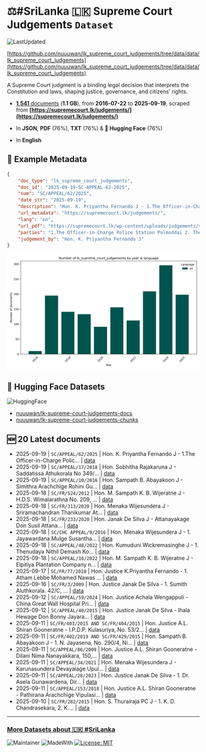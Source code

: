 # ⚖️#SriLanka 🇱🇰 Supreme Court Judgements `Dataset`

![LastUpdated](https://img.shields.io/badge/last_updated-2025--09--20_19:51:13-green)

[https://github.com/nuuuwan/lk_supreme_court_judgements/tree/data/data/lk_supreme_court_judgements](https://github.com/nuuuwan/lk_supreme_court_judgements/tree/data/data/lk_supreme_court_judgements)

A Supreme Court judgment is a binding legal decision that interprets the Constitution and laws, shaping justice, governance, and citizens’ rights.

- [**1,541** documents](https://github.com/nuuuwan/lk_supreme_court_judgements/tree/data/data/lk_supreme_court_judgements) (**1.1 GB**), from **2016-07-22** to **2025-09-19**, scraped from **[https://supremecourt.lk/judgements/](https://supremecourt.lk/judgements/)**

- In **JSON**, **PDF** (76%), **TXT** (76%) & **🤗 Hugging Face** (76%)

- In **English**

## 📝 Example Metadata

```json
{
    "doc_type": "lk_supreme_court_judgements",
    "doc_id": "2025-09-19-SC-APPEAL-62-2025",
    "num": "SC/APPEAL/62/2025",
    "date_str": "2025-09-19",
    "description": "Hon. K. Priyantha Fernando J - 1.The Officer-in-Charge Polic...",
    "url_metadata": "https://supremecourt.lk/judgements/",
    "lang": "en",
    "url_pdf": "https://supremecourt.lk/wp-content/uploads/judgements/sc_appeal_62_2025.pdf",
    "parties": "1.The Officer-in-Charge Police Station Pulmoddai 2. The Hon. Attorney General Attorney General\u2019s Department Colombo 12 Respondents - Respondents - Appellants V. Siyaptha Finance PLC, No. 110, Sir James Peiris Mawatha, Colombo 02. Claimant - Petitioner - Appellant - Respondent\n\nView More",
    "judgement_by": "Hon. K. Priyantha Fernando J"
}
```

![Chart](https://raw.githubusercontent.com/nuuuwan/lk_supreme_court_judgements/refs/heads/data/data/lk_supreme_court_judgements/docs_by_year_and_lang.png)

## 🤗 Hugging Face Datasets

![HuggingFace](https://img.shields.io/badge/-HuggingFace-FDEE21?style=for-the-badge&logo=HuggingFace)

- [nuuuwan/lk-supreme-court-judgements-docs](https://huggingface.co/datasets/nuuuwan/lk-supreme-court-judgements-docs)
- [nuuuwan/lk-supreme-court-judgements-chunks](https://huggingface.co/datasets/nuuuwan/lk-supreme-court-judgements-chunks)

## 🆕 20 Latest documents

- 2025-09-19 | `SC/APPEAL/62/2025` | Hon. K. Priyantha Fernando J - 1.The Officer-in-Charge Polic... | [data](https://github.com/nuuuwan/lk_supreme_court_judgements/tree/data/data/lk_supreme_court_judgements/2020s/2025/2025-09-19-SC-APPEAL-62-2025)
- 2025-09-19 | `SC/APPEAL/17/2018` | Hon. Sobhitha Rajakaruna J - Saddatissa Athukorala No 349/... | [data](https://github.com/nuuuwan/lk_supreme_court_judgements/tree/data/data/lk_supreme_court_judgements/2020s/2025/2025-09-19-SC-APPEAL-17-2018)
- 2025-09-19 | `SC/APPEAL/10/2016` | Hon. Sampath B. Abayakoon J - Simithra Arachchige Rohini Gu... | [data](https://github.com/nuuuwan/lk_supreme_court_judgements/tree/data/data/lk_supreme_court_judgements/2020s/2025/2025-09-19-SC-APPEAL-10-2016)
- 2025-09-18 | `SC/FR/524/2012` | Hon. M. Sampath K. B. Wijeratne J - H.D.S. Wimalarathna No. 209, ... | [data](https://github.com/nuuuwan/lk_supreme_court_judgements/tree/data/data/lk_supreme_court_judgements/2020s/2025/2025-09-18-SC-FR-524-2012)
- 2025-09-18 | `SC/FR/313/2020` | Hon. Menaka Wijesundera J - Sriramachandran Thanikumar At... | [data](https://github.com/nuuuwan/lk_supreme_court_judgements/tree/data/data/lk_supreme_court_judgements/2020s/2025/2025-09-18-SC-FR-313-2020)
- 2025-09-18 | `SC/FR/233/2020` | Hon. Janak De Silva J - Attanayakage Don Susil Attana... | [data](https://github.com/nuuuwan/lk_supreme_court_judgements/tree/data/data/lk_supreme_court_judgements/2020s/2025/2025-09-18-SC-FR-233-2020)
- 2025-09-18 | `SC/CHC APPEAL/9/2016` | Hon. Menaka Wijesundera J - 1. Jayawardana Mulge Susantha... | [data](https://github.com/nuuuwan/lk_supreme_court_judgements/tree/data/data/lk_supreme_court_judgements/2020s/2025/2025-09-18-SC-CHC-APPEAL-9-2016)
- 2025-09-18 | `SC/APPEAL/48/2022` | Hon. Kumuduni Wickremasinghe J - 1. Thenudaya Nithil Demash Ko... | [data](https://github.com/nuuuwan/lk_supreme_court_judgements/tree/data/data/lk_supreme_court_judgements/2020s/2025/2025-09-18-SC-APPEAL-48-2022)
- 2025-09-18 | `SC/APPEAL/16/2022` | Hon. M. Sampath K. B. Wijeratne J - Elpitiya Plantation Company n... | [data](https://github.com/nuuuwan/lk_supreme_court_judgements/tree/data/data/lk_supreme_court_judgements/2020s/2025/2025-09-18-SC-APPEAL-16-2022)
- 2025-09-17 | `SC/FR/77/2018` | Hon. Justice K.Priyantha Fernando - 1. Atham Lebbe Mohamed Nawas ... | [data](https://github.com/nuuuwan/lk_supreme_court_judgements/tree/data/data/lk_supreme_court_judgements/2020s/2025/2025-09-17-SC-FR-77-2018)
- 2025-09-16 | `SC/FR/3/2009` | Hon. Justice Janak De Silva - 1. Sumith Aluthkorala. 42/C, ... | [data](https://github.com/nuuuwan/lk_supreme_court_judgements/tree/data/data/lk_supreme_court_judgements/2020s/2025/2025-09-16-SC-FR-3-2009)
- 2025-09-12 | `SC/APPEAL/59/2024` | Hon. Justice Achala Wengappuli - China Great Wall Hospital Pri... | [data](https://github.com/nuuuwan/lk_supreme_court_judgements/tree/data/data/lk_supreme_court_judgements/2020s/2025/2025-09-12-SC-APPEAL-59-2024)
- 2025-09-12 | `SC/APPEAL/40/2015` | Hon. Justice Janak De Silva - Ihala Hewage Don Bonny Jayara... | [data](https://github.com/nuuuwan/lk_supreme_court_judgements/tree/data/data/lk_supreme_court_judgements/2020s/2025/2025-09-12-SC-APPEAL-40-2015)
- 2025-09-11 | `SC/FR/403/2015 AND SC/FR/404/2015` | Hon. Justice A.L. Shiran Gooneratne - I.P.D.P. Kulasuriya, No. 53/2... | [data](https://github.com/nuuuwan/lk_supreme_court_judgements/tree/data/data/lk_supreme_court_judgements/2020s/2025/2025-09-11-SC-FR-403-2015-AND-SC-F-6d6cc413)
- 2025-09-11 | `SC/FR/402/2019 AND SC/FR/429/2015` | Hon. Sampath B. Abayakoon J - 1. N. Jayasena, No. 290/4, Ni... | [data](https://github.com/nuuuwan/lk_supreme_court_judgements/tree/data/data/lk_supreme_court_judgements/2020s/2025/2025-09-11-SC-FR-402-2019-AND-SC-F-0b1269f2)
- 2025-09-11 | `SC/APPEAL/86/2009` | Hon. Justice A.L. Shiran Gooneratne - Dilani Nima Nanayakkara, 150,... | [data](https://github.com/nuuuwan/lk_supreme_court_judgements/tree/data/data/lk_supreme_court_judgements/2020s/2025/2025-09-11-SC-APPEAL-86-2009)
- 2025-09-11 | `SC/APPEAL/34/2021` | Hon. Menaka Wijesundera J - Karunasundera Devayalage Upul... | [data](https://github.com/nuuuwan/lk_supreme_court_judgements/tree/data/data/lk_supreme_court_judgements/2020s/2025/2025-09-11-SC-APPEAL-34-2021)
- 2025-09-11 | `SC/APPEAL/28/2023` | Hon. Justice Janak De Silva - 1. Dr. Asela Gunawardena, Dir... | [data](https://github.com/nuuuwan/lk_supreme_court_judgements/tree/data/data/lk_supreme_court_judgements/2020s/2025/2025-09-11-SC-APPEAL-28-2023)
- 2025-09-11 | `SC/APPEAL/153/2018` | Hon. Justice A.L. Shiran Gooneratne - Pathirana Arachchige Vipulasi... | [data](https://github.com/nuuuwan/lk_supreme_court_judgements/tree/data/data/lk_supreme_court_judgements/2020s/2025/2025-09-11-SC-APPEAL-153-2018)
- 2025-09-10 | `SC/FR/282/2015` | Hon. S. Thurairaja PC J - 1. K. D. Chandrasekara, 2. K.... | [data](https://github.com/nuuuwan/lk_supreme_court_judgements/tree/data/data/lk_supreme_court_judgements/2020s/2025/2025-09-10-SC-FR-282-2015)

---

### [More Datasets about 🇱🇰 #SriLanka](https://github.com/nuuuwan/lk_datasets)

![Maintainer](https://img.shields.io/badge/maintainer-nuuuwan-red)
![MadeWith](https://img.shields.io/badge/made_with-python-blue)
[![License: MIT](https://img.shields.io/badge/License-MIT-yellow.svg)](https://opensource.org/licenses/MIT)
